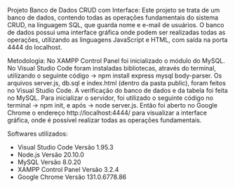 Projeto Banco de Dados CRUD com Interface:
Este projeto se trata de um banco de dados, contendo todas as operações fundamentais do sistema CRUD, na linguagem SQL, que guarda nome e e-mail de usuários.
O banco de dados possui uma interface gráfica onde podem ser realizadas todas as operações, utilizando as linguagens JavaScript e HTML, com saída na porta 4444 do localhost.

Metodologia: 
No XAMPP Control Panel foi inicializado o módulo do MySQL. No Visual Studio Code foram instaladas bibliotecas, através do terminal, utilizando o seguinte código -> npm install express mysql body-parser. Os arquivos server.js, db.sql e index.html (dentro da pasta public), foram feitos no Visual Studio Code. A verificação do banco de dados e da tabela foi feita no MySQL. Para inicializar o servidor, foi utilizado o seguinte código no terminal -> npm init, e após -> node server.js. Então foi aberto no Google Chrome o endereço http://localhost:4444/ para visualizar a interface gráfica, onde é possível realizar todas as operações fundamentais. 

Softwares utilizados: 
- Visual Studio Code Versão 1.95.3
- Node.js Versão 20.10.0
- MySQL Versão 8.0.20
- XAMPP Control Panel Versão 3.2.4
- Google Chrome Versão 131.0.6778.86
